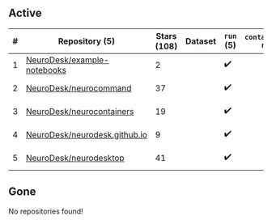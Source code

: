 ## Active
| # | Repository (5) | Stars (108) | Dataset | `run` (5) | `containers-run` | Last Modified |
| --- | --- | --- | --- | --- | --- | --- |
| 1 | [NeuroDesk/example-notebooks](https://github.com/NeuroDesk/example-notebooks) | 2 |  | :heavy_check_mark: |  | 2024-08-28 07:57:05+00:00 |
| 2 | [NeuroDesk/neurocommand](https://github.com/NeuroDesk/neurocommand) | 37 |  | :heavy_check_mark: |  | 2024-08-30 21:00:31+00:00 |
| 3 | [NeuroDesk/neurocontainers](https://github.com/NeuroDesk/neurocontainers) | 19 |  | :heavy_check_mark: |  | 2024-08-30 06:18:27+00:00 |
| 4 | [NeuroDesk/neurodesk.github.io](https://github.com/NeuroDesk/neurodesk.github.io) | 9 |  | :heavy_check_mark: |  | 2024-08-30 00:29:07+00:00 |
| 5 | [NeuroDesk/neurodesktop](https://github.com/NeuroDesk/neurodesktop) | 41 |  | :heavy_check_mark: |  | 2024-08-28 17:19:08+00:00 |

## Gone
No repositories found!
